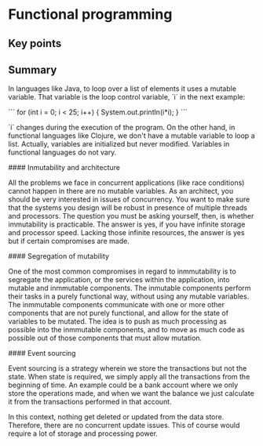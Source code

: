 # Functional programming

## Key points



## Summary

In languages like Java, to loop over a list of elements it uses a mutable variable. That variable is the loop control variable, ´i´ in the next example:

´´´
for (int i = 0; i < 25; i++) {
    System.out.println(i*i);
}
´´´

´i´ changes during the execution of the program. On the other hand, in functional languages like Clojure, we don't have a mutable variable to loop a list. Actually, variables are initialized but never modified. Variables in functional languages do not vary.

#### Inmutability and architecture

All the problems we face in concurrent applications (like race conditions) cannot happen in there are no mutable variables. As an architect, you should be very interested in issues of concurrency. You want to make sure that the systems you design will be robust in presence of multiple threads and processors. The question you must be asking yourself, then, is whether immutability is practicable. The answer is yes, if you have infinite storage and processor speed. Lacking those infinite resources, the answer is yes but if certain compromises are made. 

#### Segregation of mutability

One of the most common compromises in regard to inmmutability is to segregate the application, or the services within the application, into mutable and inmmutable components. The inmutable components perform their tasks in a purely functional way, without using any mutable variables. The inmmutable components communicate with one or more other components that are not purely functional, and allow for the state of variables to be mutated. The idea is to push as much processing as possible into the inmmutable components, and to move as much code as possible out of those components that must allow mutation.

#### Event sourcing

Event sourcing is a strategy wherein we store the transactions but not the state. When state is required, we simply apply all the transactions from the beginning of time. An example could be a bank account where we only store the operations made, and when we want the balance we just calculate it from the transactions performed in that account.

In this context, nothing get deleted or updated from the data store. Therefore, there are no concurrent update issues. This of course would require a lot of storage and processing power.

